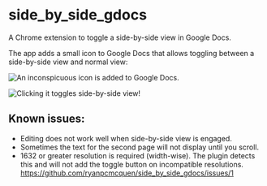 # side_by_side_gdocs

A Chrome extension to toggle a side-by-side view in Google Docs.

The app adds a small icon to Google Docs that allows toggling between a side-by-side view and normal view:

![An inconspicuous icon is added to Google Docs.](https://usercontent.irccloud-cdn.com/file/fs0zDAiG/side_by_side__icon-screenshot-compressor.png)

![Clicking it toggles side-by-side view!](https://usercontent.irccloud-cdn.com/file/kPzMmO6a/side_by_side__in-action-screenshot-compressor.png)

## Known issues:

- Editing does not work well when side-by-side view is engaged.
- Sometimes the text for the second page will not display until you scroll.
- 1632 or greater resolution is required (width-wise). The plugin detects this and will not add the toggle button on incompatible resolutions. <https://github.com/ryanpcmcquen/side_by_side_gdocs/issues/1>
